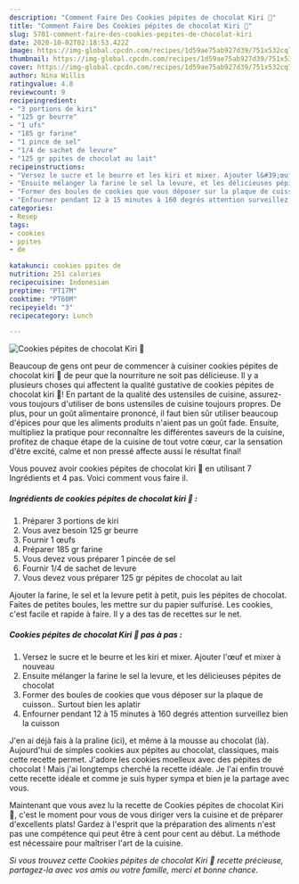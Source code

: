 ```yaml
---
description: "Comment Faire Des Cookies pépites de chocolat Kiri 🧀"
title: "Comment Faire Des Cookies pépites de chocolat Kiri 🧀"
slug: 5701-comment-faire-des-cookies-pepites-de-chocolat-kiri
date: 2020-10-02T02:18:53.422Z
image: https://img-global.cpcdn.com/recipes/1d59ae75ab927d39/751x532cq70/cookies-pepites-de-chocolat-kiri-🧀-photo-principale-de-la-recette.jpg
thumbnail: https://img-global.cpcdn.com/recipes/1d59ae75ab927d39/751x532cq70/cookies-pepites-de-chocolat-kiri-🧀-photo-principale-de-la-recette.jpg
cover: https://img-global.cpcdn.com/recipes/1d59ae75ab927d39/751x532cq70/cookies-pepites-de-chocolat-kiri-🧀-photo-principale-de-la-recette.jpg
author: Nina Willis
ratingvalue: 4.8
reviewcount: 9
recipeingredient:
- "3 portions de kiri"
- "125 gr beurre"
- "1 ufs"
- "185 gr farine"
- "1 pince de sel"
- "1/4 de sachet de levure"
- "125 gr ppites de chocolat au lait"
recipeinstructions:
- "Versez le sucre et le beurre et les kiri et mixer. Ajouter l&#39;œuf et mixer à nouveau"
- "Ensuite mélanger la farine le sel la levure, et les délicieuses pépites de chocolat"
- "Former des boules de cookies que vous déposer sur la plaque de cuisson.. Surtout bien les aplatir"
- "Enfourner pendant 12 à 15 minutes à 160 degrés attention surveillez bien la cuisson"
categories:
- Resep
tags:
- cookies
- ppites
- de

katakunci: cookies ppites de 
nutrition: 251 calories
recipecuisine: Indonesian
preptime: "PT17M"
cooktime: "PT60M"
recipeyield: "3"
recipecategory: Lunch

---
```



![Cookies pépites de chocolat Kiri 🧀](https://img-global.cpcdn.com/recipes/1d59ae75ab927d39/751x532cq70/cookies-pepites-de-chocolat-kiri-🧀-photo-principale-de-la-recette.jpg)

Beaucoup de gens ont peur de commencer à cuisiner cookies pépites de chocolat kiri 🧀 de peur que la nourriture ne soit pas délicieuse. Il y a plusieurs choses qui affectent la qualité gustative de cookies pépites de chocolat kiri 🧀! En partant de la qualité des ustensiles de cuisine, assurez-vous toujours d'utiliser de bons ustensiles de cuisine toujours propres. De plus, pour un goût alimentaire prononcé, il faut bien sûr utiliser beaucoup d'épices pour que les aliments produits n'aient pas un goût fade. Ensuite, multipliez la pratique pour reconnaître les différentes saveurs de la cuisine, profitez de chaque étape de la cuisine de tout votre cœur, car la sensation d'être excité, calme et non pressé affecte aussi le résultat final!

<!--inarticleads1-->

Vous pouvez avoir cookies pépites de chocolat kiri 🧀 en utilisant 7 Ingrédients et 4 pas. Voici comment vous faire il.

##### Ingrédients de cookies pépites de chocolat kiri 🧀 :

1. Préparer 3 portions de kiri
1. Vous avez besoin 125 gr beurre
1. Fournir 1 œufs
1. Préparer 185 gr farine
1. Vous devez vous préparer 1 pincée de sel
1. Fournir 1/4 de sachet de levure
1. Vous devez vous préparer 125 gr pépites de chocolat au lait


Ajouter la farine, le sel et la levure petit à petit, puis les pépites de chocolat. Faites de petites boules, les mettre sur du papier sulfurisé. Les cookies, c&#39;est facile et rapide à faire. Il y a des tas de recettes sur le net. 

<!--inarticleads2-->

##### Cookies pépites de chocolat Kiri 🧀 pas à pas :

1. Versez le sucre et le beurre et les kiri et mixer. Ajouter l&#39;œuf et mixer à nouveau
1. Ensuite mélanger la farine le sel la levure, et les délicieuses pépites de chocolat
1. Former des boules de cookies que vous déposer sur la plaque de cuisson.. Surtout bien les aplatir
1. Enfourner pendant 12 à 15 minutes à 160 degrés attention surveillez bien la cuisson


J&#39;en ai déjà fais à la praline (ici), et même à la mousse au chocolat (là). Aujourd&#39;hui de simples cookies aux pépites au chocolat, classiques, mais cette recette permet. J&#39;adore les cookies moelleux avec des pépites de chocolat ! Mais j&#39;ai longtemps cherché la recette idéale. Je l&#39;ai enfin trouvé cette recette idéale et comme je suis hyper sympa et bien je la partage avec vous. 

<!--inarticleads1-->

<p>
Maintenant que vous avez lu la recette de Cookies pépites de chocolat Kiri 🧀, c'est le moment pour vous de vous diriger vers la cuisine et de préparer d'excellents plats! Gardez à l'esprit que la préparation des aliments n'est pas une compétence qui peut être à cent pour cent au début. La méthode est nécessaire pour maîtriser l'art de la cuisine.
</p>

<p>
<i>Si vous trouvez cette Cookies pépites de chocolat Kiri 🧀 recette précieuse, partagez-la avec vos amis ou votre famille, merci et bonne chance.</i>
</p>

